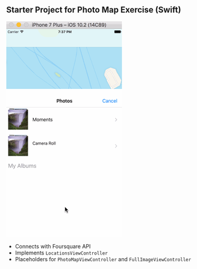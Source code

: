 ## Starter Project for Photo Map Exercise (Swift)
![Image](https://github.com/nanxinjin/photoMap/blob/master/photoMap%20walkthrough.gif)

- Connects with Foursquare API
- Implements `LocationsViewController`
- Placeholders for `PhotoMapViewController` and `FullImageViewController`

    
